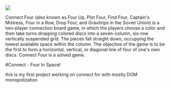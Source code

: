 [![](https://i.kym-cdn.com/photos/images/newsfeed/001/061/696/e22.jpg)](#)


Connect Four (also known as Four Up, Plot Four, Find Four, Captain's Mistress, Four in a Row, Drop Four, and Gravitrips in the Soviet Union) is a two-player connection board game, in which the players choose a color and then take turns dropping colored discs into a seven-column, six-row vertically suspended grid.
The pieces fall straight down, occupying the lowest available space within the column.
The objective of the game is to be the first to form a horizontal, vertical, or diagonal line of four of one's own discs. Connect Four is a solved game.

#Connect - Four In Space!

this is my first project working on connect for with mostly DOM monopolization

##
